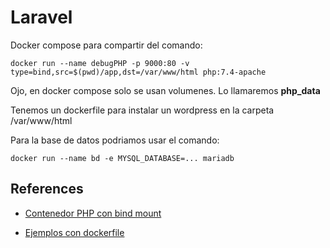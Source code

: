 # Laravel

Docker compose para compartir del comando:

    docker run --name debugPHP -p 9000:80 -v type=bind,src=$(pwd)/app,dst=/var/www/html php:7.4-apache

Ojo, en docker compose solo se usan volumenes. Lo llamaremos **php_data**

Tenemos un dockerfile para instalar un wordpress en la carpeta /var/www/html 

Para la base de datos podriamos usar el comando:

    docker run --name bd -e MYSQL_DATABASE=... mariadb

## References

- [Contenedor PHP con bind mount](https://www.youtube.com/watch?v=OBvVSUYDq5s&list=PL-8CyWabyNa85xowmOeBMCspbrn6qNWgl&index=7)

- [Ejemplos con dockerfile](https://www.youtube.com/watch?v=oiZORiVh3Gs&list=PL-8CyWabyNa85xowmOeBMCspbrn6qNWgl&index=15)